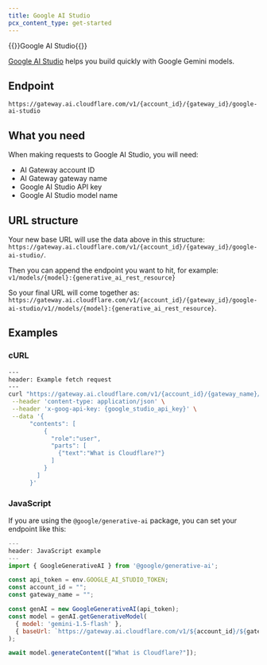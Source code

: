 ```yaml
---
title: Google AI Studio
pcx_content_type: get-started
---
```


{{<heading-pill style="beta">}}Google AI Studio{{</heading-pill>}}

[Google AI Studio](https://ai.google.dev/aistudio) helps you build quickly with Google Gemini models.

## Endpoint

`https://gateway.ai.cloudflare.com/v1/{account_id}/{gateway_id}/google-ai-studio`

## What you need

When making requests to Google AI Studio, you will need:

- AI Gateway account ID
- AI Gateway gateway name
- Google AI Studio API key
- Google AI Studio model name

## URL structure

Your new base URL will use the data above in this structure: `https://gateway.ai.cloudflare.com/v1/{account_id}/{gateway_id}/google-ai-studio/`.

Then you can append the endpoint you want to hit, for example: `v1/models/{model}:{generative_ai_rest_resource}`

So your final URL will come together as: `https://gateway.ai.cloudflare.com/v1/{account_id}/{gateway_id}/google-ai-studio/v1//models/{model}:{generative_ai_rest_resource}`.

## Examples

### cURL

```bash
---
header: Example fetch request
---
curl "https://gateway.ai.cloudflare.com/v1/{account_id}/{gateway_name}/google-ai-studio/v1/models/gemini-1.0-pro:generateContent" \
 --header 'content-type: application/json' \
 --header 'x-goog-api-key: {google_studio_api_key}' \
 --data '{
      "contents": [
          {
            "role":"user",
            "parts": [
              {"text":"What is Cloudflare?"}
            ]
          }
        ]
      }'
```

### JavaScript

If you are using the `@google/generative-ai` package, you can set your endpoint like this:

```js
---
header: JavaScript example
---
import { GoogleGenerativeAI } from '@google/generative-ai';

const api_token = env.GOOGLE_AI_STUDIO_TOKEN;
const account_id = "";
const gateway_name = "";

const genAI = new GoogleGenerativeAI(api_token);
const model = genAI.getGenerativeModel(
  { model: 'gemini-1.5-flash' },
  { baseUrl: `https://gateway.ai.cloudflare.com/v1/${account_id}/${gateway_name}/google-ai-studio` },
);

await model.generateContent(["What is Cloudflare?"]);
```